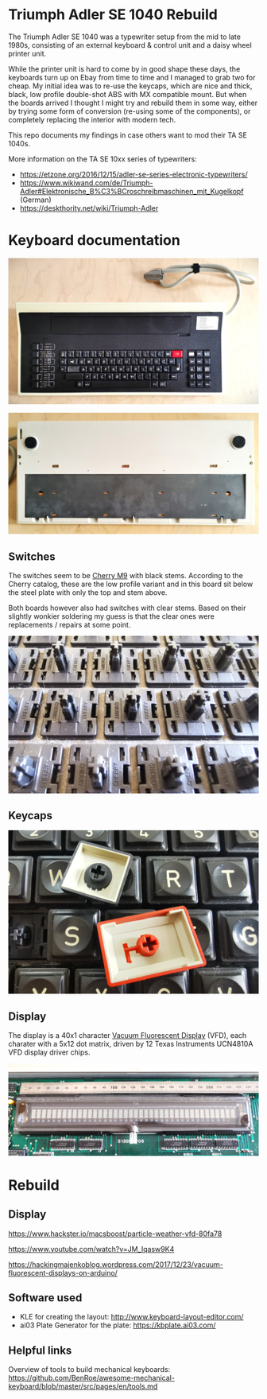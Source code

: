 # Triumph Adler SE 1040 Rebuild
The Triumph Adler SE 1040 was a typewriter setup from the mid to late 1980s, consisting of an external keyboard & control unit and a daisy wheel printer unit.

While the printer unit is hard to come by in good shape these days, the keyboards turn up on Ebay from time to time and I managed to grab two for cheap. My initial idea was to re-use the keycaps, which are nice and thick, black, low profile double-shot ABS with MX compatible mount. But when the boards arrived I thought I might try and rebuild them in some way, either by trying some form of conversion (re-using some of the components), or completely replacing the interior with modern tech.

This repo documents my findings in case others want to mod their TA SE 1040s.

More information on the TA SE 10xx series of typewriters:
* https://etzone.org/2016/12/15/adler-se-series-electronic-typewriters/
* https://www.wikiwand.com/de/Triumph-Adler#Elektronische_B%C3%BCroschreibmaschinen_mit_Kugelkopf (German)
* https://deskthority.net/wiki/Triumph-Adler

# Keyboard documentation

![alt text](https://github.com/DirkSonguer/keyboard-TA-SE-1040/blob/main/images/TA-SE-1040-front.jpg "TA SE 1040 Front")

![alt text](https://github.com/DirkSonguer/keyboard-TA-SE-1040/blob/main/images/TA-SE-1040-back.jpg "TA SE 1040 Back")

## Switches
The switches seem to be [Cherry M9](https://deskthority.net/wiki/Cherry_M9) with black stems. According to the Cherry catalog, these are the low profile variant and in this board sit below the steel plate with only the top and stem above.

Both boards however also had switches with clear stems. Based on their slightly wonkier soldering my guess is that the clear ones were replacements / repairs at some point.

![alt text](https://github.com/DirkSonguer/keyboard-TA-SE-1040/blob/main/images/TA-SE-1040-switches.jpg "TA SE 1040 Switches")

## Keycaps

![alt text](https://github.com/DirkSonguer/keyboard-TA-SE-1040/blob/main/images/TA-SE-1040-keycaps.jpg "TA SE 1040 Keycaps")

## Display
The display is a 40x1 character [Vacuum Fluorescent Display](https://en.wikipedia.org/wiki/Vacuum_fluorescent_display) (VFD), each charater with a 5x12 dot matrix, driven by 12 Texas Instruments UCN4810A VFD display driver chips.

![alt text](https://github.com/DirkSonguer/keyboard-TA-SE-1040/blob/main/images/TA-SE-1040-display.jpg "TA SE 1040 Display")

# Rebuild


## Display

https://www.hackster.io/macsboost/particle-weather-vfd-80fa78

https://www.youtube.com/watch?v=JM_Iqasw9K4

https://hackingmajenkoblog.wordpress.com/2017/12/23/vacuum-fluorescent-displays-on-arduino/



## Software used
* KLE for creating the layout: http://www.keyboard-layout-editor.com/
* ai03 Plate Generator for the plate: https://kbplate.ai03.com/

## Helpful links
Overview of tools to build mechanical keyboards: https://github.com/BenRoe/awesome-mechanical-keyboard/blob/master/src/pages/en/tools.md
